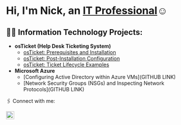 <h1>Hi, I'm Nick, an <a href="https://linkedin.com/in/nick-hartzog-821436387">IT Professional</a>☺</h1>

<h2>👨‍💻 Information Technology Projects:</h2>

- <b>osTicket (Help Desk Ticketing System)</b>
  - [osTicket: Prerequisites and Installation](https://github.com/nickhartzog-rgb/ostickets-prereqs)
  - [osTicket: Post-Installation Configuration](https://github.com/nickhartzog-rgb/ostickets-post-installation-config)
  - [osTicket: Ticket Lifecycle Examples](https://github.com/nickhartzog-rgb/ticket-lifecycle)
- <b>Microsoft Azure</b>
  - [Configuring Active Directory within Azure VMs](GITHUB LINK)
  - [Network Security Groups (NSGs) and Inspecting Network Protocols](GITHUB LINK)

🖇️ Connect with me:</h2>

[<img align="left" alt="Nick | LinkedIn" width="22px" src="https://cdn.jsdelivr.net/npm/simple-icons@v3/icons/linkedin.svg" />][linkedin]

[linkedin]: https://www.linkedin.com/in/nick-hartzog-821436387
